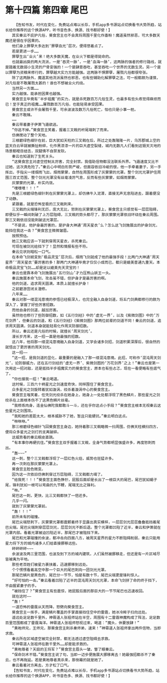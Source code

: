 # 第十四篇 第四章 尾巴
        【告知书友，时代在变化，免费站点难以长存，手机app多书源站点切换看书大势所趋，站长给你推荐的这个换源APP，听书音色多、换源、找书都好使！】
       其实秦云不庇护凡俗，葵食宫主也不会真将周围千里化作齑粉！魔道虽然邪恶，可大多数天魔还是很在乎因果的。
       他们身上罪孽大多达到‘罪孽血光’层次，便得悠着点了。
       若是更进一步……
       罪孽生出‘业火’来！绝大多数天魔，在业火下都是得毙命的。
       也就最凶戾的两大流派，一是‘吞灵一脉’，一是‘血海一脉’，这两脉的强者的修行路线，就是踏着无数弱小生灵的尸骨变强的！一个是肆意吞吃，甚至吞吃一个世界的无数生灵。另一个是以罪孽为资粮来修行的，罪孽越大实力方能越强。这两脉不惧罪孽，屠戮凡俗都很夸张。
       除了这两脉外，魔道其他流派虽然也邪恶，也有些辅助化解罪孽之法，可一般都颇为谨慎，对凡俗是不敢屠戮太甚的！谁也不想被业火灼烧。
       当然另一方面……
       实力越强，能承担因果也越强。
       葵食宫主毕竟有‘半步祖魔’的实力，就是杀死数百万凡俗生灵，也最多有些头疼觉得麻烦而已！至于真正的祖魔……屠戮数百万凡俗，也能轻易承受因果。
       葵食宫主或许不会屠戮千里，可余波波及数万凡俗死亡，怕也只是小事一桩。
       秦云不敢赌。
       ……
       秦云带着妻子伊萧飞遁欲逃。
       “你逃不掉。”葵食宫主笑着，握着三叉戟的杆尾端刺了而来。
       仿佛搅动了整个天地。
       三根碧绿色细针在前，巨大犹如天柱的三叉戟在后，所过之处轰隆隆一片，乌苏郡城上空的蓝天白云早就被撕扯粉碎，化作黑漆漆一片的巨大虚空裂缝，城内无数凡人们看到这毁天灭地的场景都瞠目结舌，双腿情不自禁发软。
       秦云也知道到了生死关头。
       “这葵食宫主对虚空控制太厉害，完全封禁。我借助信物都没法联系外界。飞遁速度又比不过她，这次真危险了。”秦云心中明白形势严峻，但面容依旧冷峻的很，他一手牵着妻子，另一手挥出，手指尖一缕烟雨飞出，烟雨蒙蒙，自然在周围形成了灰蒙蒙的光罩。整个剑光光罩护住周围三百丈范围，整个剑光光罩没有丝毫凌厉气息，反而有些灰蒙蒙，如烟雨蒙蒙。
       灰蒙蒙的光罩，朴实内敛。
       “噗噗噗！！！”
       先是三根碧绿色细针刺在灰蒙蒙光罩上，却仿佛牛入泥潭，直接无声无息陷进去，跟着便没了动静。
       紧跟着，就是恐怖至极的三叉戟刺来。
       三叉戟的尖端锋利无匹，庞大无比，怒刺在灰蒙蒙光罩上，葵食宫主只感觉有一层层阻碍，即便似乎一瞬间刺破了上万层阻碍，三叉戟的势头都尽了，那灰蒙蒙光罩依旧环绕在秦云周围。那三叉戟依旧没能刺破这光罩层。
       “不是说，他护身最厉害的，是护身大神通‘周天星衣’么？怎么这飞剑施展出的护身剑光，能挡住我这一击？”葵食宫主微微皱眉。
       按照预估。
       她三叉戟应该一下就刺穿周天星衣，杀死秦云。
       可现在被剑光给挡下了！显然和情报有些不符。
       秦云见状则暗松一口气。
       在本命飞剑蜕变到‘极品灵宝’层次后，烟雨飞剑就成了他的最强手段！比两门大神通‘周天星界’‘周天星衣’要厉害的多！那两门大神通毕竟才仅仅小成而已，都只是媲美普通九重天。本命极品灵宝飞剑……却是足以媲美先天灵宝的！
       秦云也是靠本命飞剑施展出‘五行剑山’才力压熊山妖王一头。
       秦云施展本命飞剑，攻击虽不错，但护身才是最厉害的啊。
       他的剑道，追求周天圆满，本质上就擅长护身！
       之前碧游宫闭关潜修。
       八年来……
       秦云对那一缕混沌意境的参悟已经极深入，也完全融入自身剑道，将五门剑典都修行的颇为深入了，掌握了好些厉害招数。
       而他自身的剑道，越加厉害。
       虽然他也修行了些防御招数，如《五行剑经》中的‘虚无一界’，以及《紫微剑图》中的‘万花剑界’，但秦云的剑道，和《五行剑经》《紫微剑图》那两位前辈的剑道不同！秦云的剑道，追求周天圆满，剑道本身就能轻易化作周天防御招数。
       所以，秦云还是凡俗的时候，就擅长‘周天剑光’。
       漫长岁月来，这一招一直是他最强的招数。
       这八年，他将那一缕混沌意境融入自身剑道，又学会诸多剑招，剑道积累深厚后，很自然的就悟出了更厉害的周天剑光。
       这一招——
       “这一招，是我剑道的显化，最重要的是融入了那一缕混沌意境。此招，可称作‘混沌周天剑光’，论防御威力，还在五行剑经的‘虚无一界’、紫微剑图的‘万花剑界’之上！”秦云也是第一次用这一招对敌，还是抵挡半步祖魔实力的葵食宫主，原本也有些忐忑，现在一看便略有些底气了。
       “你也接我一招！”秦云喝道。
       这时候，三百六十柄星光之剑速度奇快，同样围住了葵食宫主。
       众多星光之剑旋转着犹如漩涡，绞杀着漩涡中心的葵食宫主。
       葵食宫主嗤笑着，任凭剑光绞杀在她身上，她身上一处处都浮现了黑色鳞片，那些星光之剑绞杀在上面根本伤不了这黑色鳞片丝毫。
       “我修炼肉身，连金仙佛陀我都敢斗一斗，还在乎你这点小手段？”葵食宫主根本无视秦云这些星光之剑围攻。
       “我和她的差距太大，根本威胁不了她，暂且只能硬抗。”秦云明白这点。
       “咻咻咻。”
       那三根碧绿色细针飞回葵食宫主身边，她持着那三叉戟略微一扫周围，仿佛天柱横扫四方，便将众多星光之剑打的支离破碎。
       这威势看的秦云眼皮直跳。
       “有本事你再硬抗住。”葵食宫主双手握着三叉戟，全身气势都明显强盛许多，再度怒刺而出。
       “轰~~~”
       这一刺，整个三叉戟都浮现了一层红色火焰，威势也狂猛许多。
       再一次刺在那灰蒙蒙光罩上。
       葵食宫主脸色微变。
       因为这一次依旧仿佛刺穿过万层阻碍，三叉戟都力竭了。
       “给我死！！！”葵食宫主面色狰狞，屁股后面却是长出了一根巨大的尾巴，尾巴犹如蝎子尾，锋利犹如一根可以弯曲的九节鞭，尾端无比之锋利。
       “咻。”
       尾巴这一刺，更快，比三叉戟都快了一倍还多。
       几乎一闪。
       就到了灰蒙蒙光罩前。
       “轰！！！”
       前所未有的碰撞。
       尾巴尖端怒刺下，灰蒙蒙光罩都震颤着终于显露出真实模样，一层层剑光层层叠叠抵挡着尾巴尖端。尾巴尖端刺穿层层剑光，层层剑光不断后退。整个光罩都凹陷了近半，秦云和伊萧就在光罩内部。看着光罩被迫凹陷近半，那尾巴才被阻挡下来。
       尾巴和光罩碰撞的余波，都冲击向四面八方，被周天星界的星力不断阻碍削弱，秦云只能用星力将下方的城内诸多人们给直接挪移远些。
       砰砰砰砰~~~
       余波波及两三里范围，也波及到下方的城内建筑，人们虽然被挪移走，但还是有一片区域尽皆被夷为平地。
       那些老百姓们被星力裹挟着，迅速挪移到远处。
       个个愣愣看着高空中那一个巨大的尾巴刺向一团剑光光罩。
       那尾巴鳞片是黑色的，尾巴分一节节，怕是有数十节，尾巴尖端更是锋利惊人。
       “好可怕的一击。”秦云看着凹陷了近半的混沌周天剑光光罩，本命飞剑拼了命的终于挡下，不由握紧妻子的手。
       “被挡住了？”葵食宫主有些震惊，她屁股后面的那巨大的一节节尾巴也迅速收回。
       就在这时——
       “轰！”
       一道恐怖的雷霆从天而降，怒劈向葵食宫主。
       葵食宫主一挥手，满是鳞片覆盖的手掌直接挡住空中的雷霆，她冰冷眸子扫向远处。
       遥远处足足数千里外，神霄道人张祖师站在半空，周围有十二雷霆神魔构成了阵法，足足数百里范围都成了雷霆海洋。神霄道人张祖师怒视过来，喝道：“魔头，休要放肆！”
       “黄袍师兄，王师兄，那葵食宫主刺杀秦师弟，速来！”神霄道人张祖师拿出两件信物，当即求救。
       秦云所在区域虚空被完全封禁，都无法透过虚空阻碍去求救。
       可神霄道人张祖师在数千里外……却是能求救的。
       “黄袍尊者？天庭的王将军？”葵食宫主眉头一皱，瞥了眼秦云。
       “保命剑术不错。”葵食宫主说了句，当即一迈步便施展大挪移离去！她最强招都杀不了秦云，也不再拖延。若是黄袍尊者真杀来，那倒霉的就是她了。
       秦云看着对方离去，方才松了口气。
       【告知书友，时代在变化，免费站点难以长存，手机app多书源站点切换看书大势所趋，站长给你推荐的这个换源APP，听书音色多、换源、找书都好使！】
